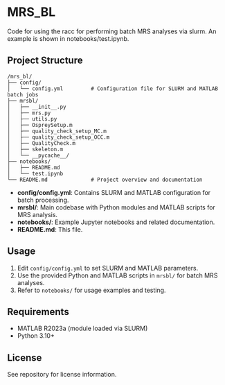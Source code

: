 # MRS_BL

Code for using the racc for performing batch MRS analyses via slurm. An example is shown in notebooks/test.ipynb.
## Project Structure

```
/mrs_bl/
├── config/
│   └── config.yml         # Configuration file for SLURM and MATLAB batch jobs
├── mrsbl/
│   ├── __init__.py
│   ├── mrs.py
│   ├── utils.py
│   ├── OspreySetup.m
│   ├── quality_check_setup_MC.m
│   ├── quality_check_setup_OCC.m
│   ├── QualityCheck.m
│   ├── skeleton.m
│   └── __pycache__/
├── notebooks/
│   ├── README.md
│   └── test.ipynb
└── README.md              # Project overview and documentation
```

- **config/config.yml**: Contains SLURM and MATLAB configuration for batch processing.
- **mrsbl/**: Main codebase with Python modules and MATLAB scripts for MRS analysis.
- **notebooks/**: Example Jupyter notebooks and related documentation.
- **README.md**: This file.

## Usage

1. Edit `config/config.yml` to set SLURM and MATLAB parameters.
2. Use the provided Python and MATLAB scripts in `mrsbl/` for batch MRS analyses.
3. Refer to `notebooks/` for usage examples and testing.

## Requirements

- MATLAB R2023a (module loaded via SLURM)
- Python 3.10+

## License

See repository for license information.

